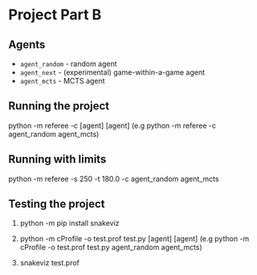 # Project Part B

## Agents

- `agent_random` - random agent
- `agent_next` - (experimental) game-within-a-game agent
- `agent_mcts` - MCTS agent

## Running the project

python -m referee -c [agent] [agent]
(e.g python -m referee -c agent_random agent_mcts)

## Running with limits
python -m referee -s 250 -t 180.0 -c agent_random agent_mcts

## Testing the project

1. python -m pip install snakeviz

2. python -m cProfile -o test.prof test.py [agent] [agent]
(e.g python -m cProfile -o test.prof test.py agent_random agent_mcts)

3. snakeviz test.prof